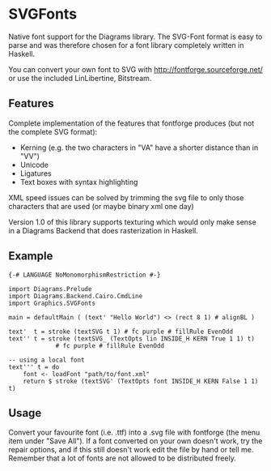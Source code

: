# SVGFonts

Native font support for the Diagrams library. The SVG-Font format is
easy to parse and was therefore chosen for a font library completely
written in Haskell.

You can convert your own font to SVG with
http://fontforge.sourceforge.net/ or use the included LinLibertine,
Bitstream.

## Features 

Complete implementation of the features that fontforge produces (but
not the complete SVG format):

* Kerning (e.g. the two characters in "VA" have a shorter distance than in "VV") 
* Unicode 
* Ligatures 
* Text boxes with syntax highlighting

XML speed issues can be solved by trimming the svg file to only those
characters that are used (or maybe binary xml one day)

Version 1.0 of this library supports texturing which would only make
sense in a Diagrams Backend that does rasterization in Haskell.

## Example

```
{-# LANGUAGE NoMonomorphismRestriction #-}

import Diagrams.Prelude
import Diagrams.Backend.Cairo.CmdLine
import Graphics.SVGFonts

main = defaultMain ( (text' "Hello World") <> (rect 8 1) # alignBL )

text'  t = stroke (textSVG t 1) # fc purple # fillRule EvenOdd
text'' t = stroke (textSVG_ (TextOpts lin INSIDE_H KERN True 1 1) t)
             # fc purple # fillRule EvenOdd

-- using a local font
text''' t = do
    font <- loadFont "path/to/font.xml"
    return $ stroke (textSVG' (TextOpts font INSIDE_H KERN False 1 1) t)
```

## Usage

Convert your favourite font (i.e.  .ttf) into a .svg file with
fontforge (the menu item under "Save All"). If a font converted on
your own doesn't work, try the repair options, and if this still
doesn't work edit the file by hand or tell me.  Remember that a lot of
fonts are not allowed to be distributed freely.
